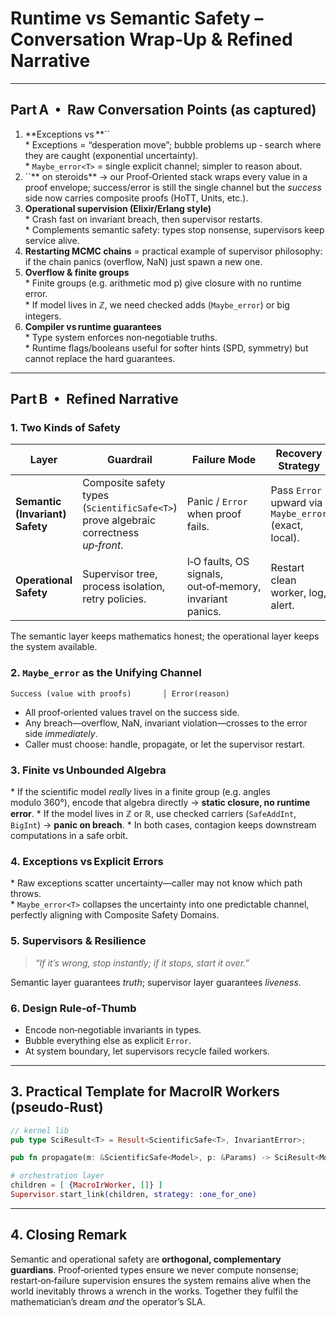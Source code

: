 # Runtime vs Semantic Safety – Conversation Wrap‑Up & Refined Narrative

---

## Part A  •  Raw Conversation Points (as captured)

1. **Exceptions vs **``\
   \* Exceptions = “desperation move”; bubble problems up ‑ search where they are caught (exponential uncertainty).\
   \* `Maybe_error<T>` = single explicit channel; simpler to reason about.
2. ``** on steroids** → our Proof‑Oriented stack wraps every value in a proof envelope; success/error is still the single channel but the *success* side now carries composite proofs (HoTT, Units, etc.).
3. **Operational supervision (Elixir/Erlang style)**\
   \* Crash fast on invariant breach, then supervisor restarts.\
   \* Complements semantic safety: types stop nonsense, supervisors keep service alive.
4. **Restarting MCMC chains** = practical example of supervisor philosophy: if the chain panics (overflow, NaN) just spawn a new one.
5. **Overflow & finite groups**\
   \* Finite groups (e.g. arithmetic mod p) give closure with no runtime error.\
   \* If model lives in ℤ, we need checked adds (`Maybe_error`) or big integers.
6. **Compiler vs runtime guarantees**\
   \* Type system enforces non‑negotiable truths.\
   \* Runtime flags/booleans useful for softer hints (SPD, symmetry) but cannot replace the hard guarantees.

---

## Part B  •  Refined Narrative

### 1. Two Kinds of Safety

| Layer                           | Guardrail                                                                            | Failure Mode                                             | Recovery Strategy                                     |
| ------------------------------- | ------------------------------------------------------------------------------------ | -------------------------------------------------------- | ----------------------------------------------------- |
| **Semantic (Invariant) Safety** | Composite safety types (`ScientificSafe<T>`) prove algebraic correctness *up‑front*. | Panic / `Error` when proof fails.                        | Pass `Error` upward via `Maybe_error` (exact, local). |
| **Operational Safety**          | Supervisor tree, process isolation, retry policies.                                  | I‑O faults, OS signals, out‑of‑memory, invariant panics. | Restart clean worker, log, alert.                     |

The semantic layer keeps mathematics honest; the operational layer keeps the system available.

### 2. `Maybe_error` as the Unifying Channel

```text
Success (value with proofs)       │ Error(reason)
```

- All proof‑oriented values travel on the success side.
- Any breach—overflow, NaN, invariant violation—crosses to the error side *immediately*.
- Caller must choose: handle, propagate, or let the supervisor restart.

### 3. Finite vs Unbounded Algebra

\* If the scientific model *really* lives in a finite group (e.g. angles modulo 360°), encode that algebra directly → **static closure, no runtime error**. \* If the model lives in ℤ or ℝ, use checked carriers (`SafeAddInt`, `BigInt`) → **panic on breach**. \* In both cases, contagion keeps downstream computations in a safe orbit.

### 4. Exceptions vs Explicit Errors

\* Raw exceptions scatter uncertainty—caller may not know which path throws.\
\* `Maybe_error<T>` collapses the uncertainty into one predictable channel, perfectly aligning with Composite Safety Domains.

### 5. Supervisors & Resilience

> *“If it’s wrong, stop instantly; if it stops, start it over.”*

Semantic layer guarantees *truth*; supervisor layer guarantees *liveness*.

### 6. Design Rule‑of‑Thumb

- Encode non‑negotiable invariants in types.
- Bubble everything else as explicit `Error`.
- At system boundary, let supervisors recycle failed workers.

---

## 3. Practical Template for MacroIR Workers (pseudo‑Rust)

```rust
// kernel lib
pub type SciResult<T> = Result<ScientificSafe<T>, InvariantError>;

pub fn propagate(m: &ScientificSafe<Model>, p: &Params) -> SciResult<Model> { … }
```

```elixir
# orchestration layer
children = [ {MacroIrWorker, []} ]
Supervisor.start_link(children, strategy: :one_for_one)
```

---

## 4. Closing Remark

Semantic and operational safety are **orthogonal, complementary guardians**.  Proof‑oriented types ensure we never compute nonsense; restart‑on‑failure supervision ensures the system remains alive when the world inevitably throws a wrench in the works.  Together they fulfil the mathematician’s dream *and* the operator’s SLA.

